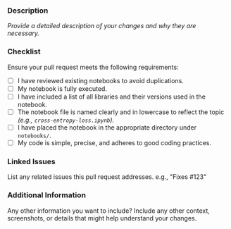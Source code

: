 ### Description
_Provide a detailed description of your changes and why they are necessary._

### Checklist
Ensure your pull request meets the following requirements:
- [ ] I have reviewed existing notebooks to avoid duplications.
- [ ] My notebook is fully executed.
- [ ] I have included a list of all libraries and their versions used in the notebook.
- [ ] The notebook file is named clearly and in lowercase to reflect the topic _(e.g., `cross-entropy-loss.ipynb`)._
- [ ] I have placed the notebook in the appropriate directory under `notebooks/`.
- [ ] My code is simple, precise, and adheres to good coding practices.

### Linked Issues
List any related issues this pull request addresses.
e.g., "Fixes #123"

### Additional Information
Any other information you want to include?
Include any other context, screenshots, or details that might help understand your changes.
